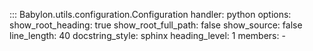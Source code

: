 ::: Babylon.utils.configuration.Configuration
    handler: python
    options:
       show_root_heading: true
       show_root_full_path: false
       show_source: false
       line_length: 40
       docstring_style: sphinx
       heading_level: 1
       members:
          - 
